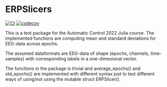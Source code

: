 # ERPSlicers

[![CI](https://github.com/watch4thesky/ERPSlicers/actions/workflows/CI.yml/badge.svg)](https://github.com/watch4thesky/ERPSlicers/actions/workflows/CI.yml)
[![codecov](https://codecov.io/gh/watch4thesky/ERPSlicers/branch/main/graph/badge.svg?token=BAXIWP0EOR)](https://codecov.io/gh/watch4thesky/ERPSlicers)

This is a test package for the Automatic Control 2022 Julia course. The implemented functions are computing mean and standard deviations for EEG-data across epochs.

The assumed dataformats are EEG-data of shape (epochs, channels, time-samples) with corresponding labels in a one-dimesional vector. 

The functions in the package is trivial and average_epochs() and std_epochs() are implemented with different syntax just to test different ways of using/not using the mutable struct ERPSlicer().
